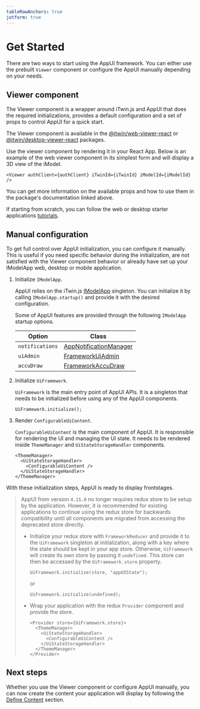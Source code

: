 ```yaml
---
tableRowAnchors: true
jotform: true
---
```


# Get Started

There are two ways to start using the AppUI framework. You can either use the prebuilt `Viewer` component or configure the AppUI manually depending on your needs.

## Viewer component

The Viewer component is a wrapper around iTwin.js and AppUI that does the required initializations, provides a default configuration and a set of props to control AppUI for a quick start.

The Viewer component is available in the [@itwin/web-viewer-react](https://www.npmjs.com/package/@itwin/web-viewer-react) or [@itwin/desktop-viewer-react](https://www.npmjs.com/package/@itwin/desktop-viewer-react) packages.

Use the viewer component by rendering it in your React App. Below is an example of the web viewer component in its simplest form and will display a 3D view of the iModel.

```tsx
<Viewer authClient={authClient} iTwinId={iTwinId} iModelId={iModelId} />
```

You can get more information on the available props and how to use them in the package's documentation linked above.

If starting from scratch, you can follow the web or desktop starter applications [tutorials](../../learning/tutorials/index.md#starter-applications).

## Manual configuration

To get full control over AppUI initialization, you can configure it manually. This is useful if you need specific behavior during the initialization, are not satisfied with the Viewer component behavior or already have set up your IModelApp web, desktop or mobile application.

1. Initialize `IModelApp`.

   AppUI relies on the iTwin.js [IModelApp]($core-frontend) singleton. You can initialize it by calling `IModelApp.startup()` and provide it with the desired configuration.

   Some of AppUI features are provided through the following `IModelApp` startup options.

   | Option          | Class                                  |
   | --------------- | -------------------------------------- |
   | `notifications` | [AppNotificationManager]($appui-react) |
   | `uiAdmin`       | [FrameworkUiAdmin]($appui-react)       |
   | `accuDraw`      | [FrameworkAccuDraw]($appui-react)      |

   <!-- Here we have a problem, we don't have the type of learning document that we are currently writing that matches the level of information we give here for IModelApp setup part...

   You can find more information on setting up IModelApp in the learning section .?.?.?
    -->

2. Initialize `UiFramework`.

   `UiFramework` is the main entry point of AppUI APIs. It is a singleton that needs to be initialized before using any of the AppUI components.

   ```tsx
   UiFramework.initialize();
   ```

3. Render `ConfigurableUiContent`.

   `ConfigurableUiContent` is the main component of AppUI. It is responsible for rendering the UI and managing the UI state. It needs to be rendered inside `ThemeManager` and `UiStateStorageHandler` components.

   ```tsx
   <ThemeManager>
     <UiStateStorageHandler>
       <ConfigurableUiContent />
     </UiStateStorageHandler>
   </ThemeManager>
   ```

With these initialization steps, AppUI is ready to display frontstages.

> AppUI from version `4.15.0` no longer requires redux store to be setup by the application. However, it is recommended for existing applications to continue using the redux store for backwards compatibility until all components are migrated from accessing the deprecated store directly.
>
> - Initialize your redux store with `FrameworkReducer` and provide it to the `UiFramework` singleton at initialization, along with a key where the state should be kept in your app store. Otherwise, `UiFramework` will create its own store by passing it `undefined`. This store can then be accessed by the `UiFramework.store` property.
>
>   ```tsx
>   UiFramework.initialize(store, "appUIState");
>   ```
>
>   or
>
>   ```tsx
>   UiFramework.initialize(undefined);
>   ```
>
> - Wrap your application with the redux `Provider` component and provide the store.
>
>   ```tsx
>   <Provider store={UiFramework.store}>
>     <ThemeManager>
>       <UiStateStorageHandler>
>         <ConfigurableUiContent />
>       </UiStateStorageHandler>
>     </ThemeManager>
>   </Provider>
>   ```

## Next steps

Whether you use the Viewer component or configure AppUI manually, you can now create the content your application will display by following the [Define Content](./define-content.md) section.
